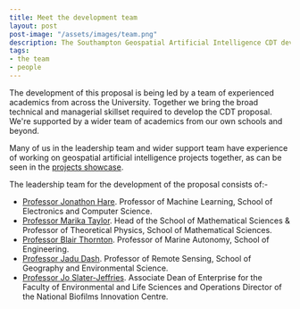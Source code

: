 ```yaml
---
title: Meet the development team
layout: post
post-image: "/assets/images/team.png"
description: The Southampton Geospatial Artificial Intelligence CDT development team
tags:
- the team
- people
---
```


The development of this proposal is being led by a team of experienced academics from across the University. Together we bring the broad technical and managerial skillset required to develop the CDT proposal. We're supported by a wider team of academics from our own schools and beyond. 

Many of us in the leadership team and wider support team have experience of working on geospatial artificial intelligence projects together, as can be seen in the [projects showcase](/project).

The leadership team for the development of the proposal consists of:-

 - [Professor Jonathon Hare](https://www.southampton.ac.uk/people/5x2nft/professor-jonathon-hare). Professor of Machine Learning, School of Electronics and Computer Science.
 - [Professor Marika Taylor](https://www.southampton.ac.uk/people/5x927j/professor-marika-taylor). Head of the School of Mathematical Sciences & Professor of Theoretical Physics, School of Mathematical Sciences.
 - [Professor Blair Thornton](https://www.southampton.ac.uk/people/5xh2l8/professor-blair-thornton). Professor of Marine Autonomy, School of Engineering.
 - [Professor Jadu Dash](https://www.southampton.ac.uk/people/5wzysq/professor-jadu-dash). Professor of Remote Sensing, School of Geography and Environmental Science.
 - [Professor Jo Slater-Jeffries](https://www.southampton.ac.uk/people/5x2lb6/professor-jo-slater-jefferies). Associate Dean of Enterprise for the Faculty of Environmental and Life Sciences and Operations Director of the National Biofilms Innovation Centre.
 